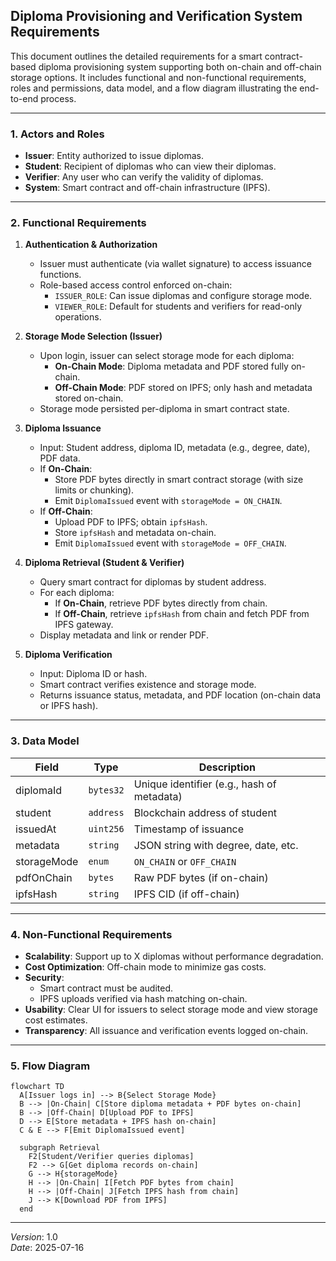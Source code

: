 ## Diploma Provisioning and Verification System Requirements

This document outlines the detailed requirements for a smart contract-based diploma provisioning system supporting both on-chain and off-chain storage options. It includes functional and non-functional requirements, roles and permissions, data model, and a flow diagram illustrating the end-to-end process.

---

### 1. Actors and Roles

- **Issuer**: Entity authorized to issue diplomas.
- **Student**: Recipient of diplomas who can view their diplomas.
- **Verifier**: Any user who can verify the validity of diplomas.
- **System**: Smart contract and off-chain infrastructure (IPFS).

---

### 2. Functional Requirements

1. **Authentication & Authorization**

   - Issuer must authenticate (via wallet signature) to access issuance functions.
   - Role-based access control enforced on-chain:
     - `ISSUER_ROLE`: Can issue diplomas and configure storage mode.
     - `VIEWER_ROLE`: Default for students and verifiers for read-only operations.

2. **Storage Mode Selection (Issuer)**

   - Upon login, issuer can select storage mode for each diploma:
     - **On-Chain Mode**: Diploma metadata and PDF stored fully on-chain.
     - **Off-Chain Mode**: PDF stored on IPFS; only hash and metadata stored on-chain.
   - Storage mode persisted per-diploma in smart contract state.

3. **Diploma Issuance**

   - Input: Student address, diploma ID, metadata (e.g., degree, date), PDF data.
   - If **On-Chain**:
     - Store PDF bytes directly in smart contract storage (with size limits or chunking).
     - Emit `DiplomaIssued` event with `storageMode = ON_CHAIN`.
   - If **Off-Chain**:
     - Upload PDF to IPFS; obtain `ipfsHash`.
     - Store `ipfsHash` and metadata on-chain.
     - Emit `DiplomaIssued` event with `storageMode = OFF_CHAIN`.

4. **Diploma Retrieval (Student & Verifier)**

   - Query smart contract for diplomas by student address.
   - For each diploma:
     - If **On-Chain**, retrieve PDF bytes directly from chain.
     - If **Off-Chain**, retrieve `ipfsHash` from chain and fetch PDF from IPFS gateway.
   - Display metadata and link or render PDF.

5. **Diploma Verification**

   - Input: Diploma ID or hash.
   - Smart contract verifies existence and storage mode.
   - Returns issuance status, metadata, and PDF location (on-chain data or IPFS hash).

---

### 3. Data Model

| Field       | Type      | Description                                |
| ----------- | --------- | ------------------------------------------ |
| diplomaId   | `bytes32` | Unique identifier (e.g., hash of metadata) |
| student     | `address` | Blockchain address of student              |
| issuedAt    | `uint256` | Timestamp of issuance                      |
| metadata    | `string`  | JSON string with degree, date, etc.        |
| storageMode | `enum`    | `ON_CHAIN` or `OFF_CHAIN`                  |
| pdfOnChain  | `bytes`   | Raw PDF bytes (if on-chain)                |
| ipfsHash    | `string`  | IPFS CID (if off-chain)                    |

---

### 4. Non-Functional Requirements

- **Scalability**: Support up to X diplomas without performance degradation.
- **Cost Optimization**: Off-chain mode to minimize gas costs.
- **Security**:
  - Smart contract must be audited.
  - IPFS uploads verified via hash matching on-chain.
- **Usability**: Clear UI for issuers to select storage mode and view storage cost estimates.
- **Transparency**: All issuance and verification events logged on-chain.

---

### 5. Flow Diagram

```mermaid
flowchart TD
  A[Issuer logs in] --> B{Select Storage Mode}
  B --> |On-Chain| C[Store diploma metadata + PDF bytes on-chain]
  B --> |Off-Chain| D[Upload PDF to IPFS]
  D --> E[Store metadata + IPFS hash on-chain]
  C & E --> F[Emit DiplomaIssued event]

  subgraph Retrieval
    F2[Student/Verifier queries diplomas]
    F2 --> G[Get diploma records on-chain]
    G --> H{storageMode}
    H --> |On-Chain| I[Fetch PDF bytes from chain]
    H --> |Off-Chain| J[Fetch IPFS hash from chain]
    J --> K[Download PDF from IPFS]
  end
```

---

*Version*: 1.0\
*Date*: 2025-07-16

